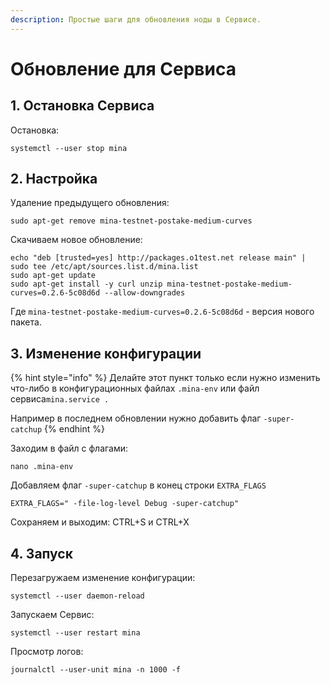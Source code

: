 ```yaml
---
description: Простые шаги для обновления ноды в Сервисе.
---
```


# Обновление для Сервиса

## 1. Остановка Сервиса

Остановка:

```text
systemctl --user stop mina
```

## 2. Настройка

Удаление предыдущего обновления:

```text
sudo apt-get remove mina-testnet-postake-medium-curves
```

Скачиваем новое обновление: 

```text
echo "deb [trusted=yes] http://packages.o1test.net release main" | sudo tee /etc/apt/sources.list.d/mina.list
sudo apt-get update
sudo apt-get install -y curl unzip mina-testnet-postake-medium-curves=0.2.6-5c08d6d --allow-downgrades
```

Где `mina-testnet-postake-medium-curves=0.2.6-5c08d6d` - версия нового пакета.

## 3. Изменение конфигурации

{% hint style="info" %}
Делайте этот пункт только если нужно изменить что-либо в конфигурационных файлах `.mina-env` или файл сервиса`mina.service .`

Например в последнем обновлении нужно добавить флаг `-super-catchup`
{% endhint %}

Заходим в файл с флагами:

```text
nano .mina-env
```

Добавляем флаг `-super-catchup` в конец строки `EXTRA_FLAGS`

```text
EXTRA_FLAGS=" -file-log-level Debug -super-catchup"
```

Сохраняем и выходим: CTRL+S и CTRL+X

## 4. Запуск

Перезагружаем изменение конфигурации:

```text
systemctl --user daemon-reload
```

Запускаем Сервис:

```text
systemctl --user restart mina
```

Просмотр логов:

```text
journalctl --user-unit mina -n 1000 -f
```

